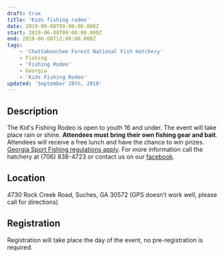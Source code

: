 ```yaml
---
draft: true
title: 'Kids fishing rodeo'
date: 2019-06-08T09:00:00.000Z
start: 2019-06-08T09:00:00.000Z
end: 2019-06-08T12:00:00.000Z
tags:
    - 'Chattahoochee Forest National Fish Hatchery'
    - Fishing
    - 'Fishing Rodeo'
    - Georgia
    - 'Kids Fishing Rodeo'
updated: 'September 28th, 2018'
---
```


## Description

The Kid's Fishing Rodeo is open to youth 16 and under. The event will take place rain or shine. **Attendees must bring their own fishing gear and bait**. Attendees will receive a free lunch and have the chance to win prizes. [Georgia Sport Fishing regulations apply](https://georgiawildlife.com/fishing/regulations). For more information call the hatchery at (706) 838-4723 or contact us on our [facebook](https://www.facebook.com/chattahoocheeforestnfh).

## Location

4730 Rock Creek Road, Suches, GA 30572 (GPS doesn’t work well, please call for directions)

## Registration

Registration will take place the day of the event, no pre-registration is required.